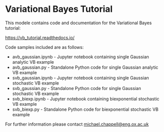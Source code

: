 Variational Bayes Tutorial
==========================

This modele contains code and documentation for the Variational Bayes tutorial:

https://vb_tutorial.readthedocs.io/

Code samples included are as follows:

 - avb_gaussian.ipynb  - Jupyter notebook containing single Gaussian analytic VB example
 - avb_gaussian.py  - Standalone Python code for single Gaussian analytic VB example
 - svb_gaussian.ipynb  - Jupyter notebook containing single Gaussian stochastic VB example
 - svb_gaussian.py  - Standalone Python code for single Gaussian stochastic VB example
 - svb_biexp.ipynb - Jupyter notebook containing biexponential stochastic VB example
 - svb_biexp.py - Standalone Python code for biexponential stochastic VB example
 
For further information please contact michael.chappell@eng.ox.ac.uk

